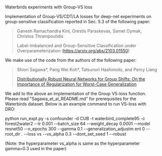 Waterbirds experiments with Group-VS loss

Implementation of Group-VS/CDT/LA losses for deep-net experiments on group-sensitive classification reported in Sec. 5.3 of the following paper:

> Ganesh Ramachandra Kini, Orestis Paraskevas, Samet Oymak, Christos Thrampoulidis
>
> Label-Imbalanced and Group-Sensitive Classification under Overparameterization (https://arxiv.org/abs/2103.01550)

We make use of the code from the authors of the following paper:

> Shiori Sagawa\*, Pang Wei Koh\*, Tatsunori Hashimoto, and Percy Liang
>
> [Distributionally Robust Neural Networks for Group Shifts: On the Importance of Regularization for Worst-Case Generalization](https://arxiv.org/abs/1911.08731)

We add to the above an implementation of the Group VS-loss function.
Please read "Sagawa_et_al_README.md" for prerequisites for the Waterbirds dataset. Below is an example command to run VS-loss with DRO:

python run_expt.py -s confounder -d CUB -t waterbird_complete95 -c forest2water2 --lr 0.001 --batch_size 64 --weight_decay 0.0001 --model resnet50 --n_epochs 300  --gamma 0.1 --generalization_adjustm    ent 0 --root_dir . --loss vs --vs_alpha 0.3 --dont_set_seed 1 --robust

(Note: the hyperparameter vs_alpha is same as the hyperparameter gamma=0.3 used in the paper)


